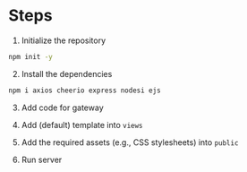 # Steps

1. Initialize the repository

```sh
npm init -y
```

2. Install the dependencies

```sh
npm i axios cheerio express nodesi ejs
```

3. Add code for gateway

4. Add (default) template into `views`

5. Add the required assets (e.g., CSS stylesheets) into `public`

5. Run server
